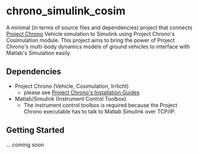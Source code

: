 # chrono_simulink_cosim
A minimal (in terms of source files and dependencies) project that connects [Project Chrono](https://github.com/projectchrono/chrono/tree/main) Vehicle simulation to Simulink using Project Chrono's Cosimulation module. This project aims to bring the power of Project Chrono's multi-body dynamics models of ground vehicles to interface with Matlab's Simulation easily.

## Dependencies
- Project Chrono (Vehicle, Cosimulation, Irrlicht)
  - please see [Project Chrono's Installation Guides](https://api.projectchrono.org/8.0.0/tutorial_table_of_content_install.html)
- Matlab/Simulink (Instrument Control Toolbox)
  - The instrument control toolbox is required because the Project Chrono executable has to talk to Matlab Simulink over TCP/IP.

## Getting Started
... coming soon
